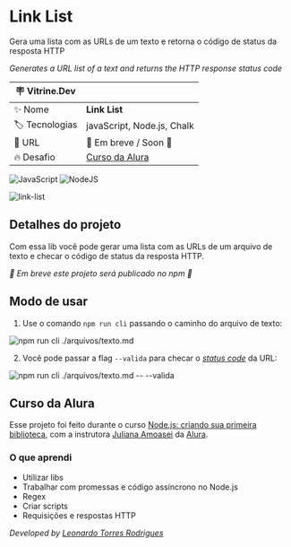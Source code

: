 # Link List

Gera uma lista com as URLs de um texto e retorna o código de status da resposta HTTP

_Generates a URL list of a text and returns the HTTP response status code_

| :placard: Vitrine.Dev |     |
| -------------  | --- |
| :sparkles: Nome        | **Link List**
| :label: Tecnologias | javaScript, Node.js, Chalk
| :rocket: URL         | 🚧 Em breve / Soon 🚧
| :fire: Desafio     | [Curso da Alura](https://cursos.alura.com.br/course/nodejs-criando-primeira-biblioteca)

![JavaScript](https://img.shields.io/badge/javascript-%23323330.svg?style=for-the-badge&logo=javascript&logoColor=%23F7DF1E)
![NodeJS](https://img.shields.io/badge/node.js-6DA55F?style=for-the-badge&logo=node.js&logoColor=white)

![link-list](https://github.com/LeonardoTorresRodrigues/link-list/assets/91892938/acb3a159-c905-475c-8307-6313ea03f4b2#vitrinedev)

## Detalhes do projeto

Com essa lib você pode gerar uma lista com as URLs de um arquivo de texto e checar o código de status da resposta HTTP. 

_🚧 Em breve este projeto será publicado no npm 🚧_

## Modo de usar

1. Use o comando `npm run cli` passando o caminho do arquivo de texto:

![npm run cli ./arquivos/texto.md](https://github.com/LeonardoTorresRodrigues/link-list/assets/91892938/b322965b-0dc5-4f7d-b792-99864787df3b)

2. Você pode passar a flag `--valida` para checar o _[status code](https://developer.mozilla.org/en-US/docs/Web/HTTP/Status)_ da URL:

![npm run cli ./arquivos/texto.md -- --valida](https://github.com/LeonardoTorresRodrigues/link-list/assets/91892938/90e85005-8540-47ec-ad7b-a4d5d0d4e024)

## Curso da Alura

Esse projeto foi feito durante o curso [Node.js: criando sua primeira biblioteca](https://cursos.alura.com.br/course/nodejs-criando-primeira-biblioteca), com a instrutora [Juliana Amoasei](https://github.com/JulianaAmoasei) da [Alura](https://www.alura.com.br/).

### O que aprendi
- Utilizar libs
- Trabalhar com promessas e código assíncrono no Node.js
- Regex
- Criar scripts
- Requisições e respostas HTTP

_Developed by [Leonardo Torres Rodrigues](https://github.com/LeonardoTorresRodrigues)_
